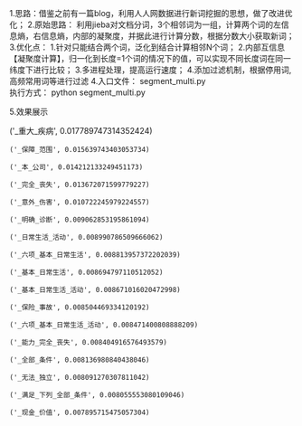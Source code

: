 1.思路：借鉴之前有一篇blog，利用人人网数据进行新词挖掘的思想，做了改进优化；
2.原始思路： 利用jieba对文档分词，3个相邻词为一组，计算两个词的左信息熵，右信息熵，内部的凝聚度，并据此进行计算分数，根据分数大小获取新词；
3.优化点： 1.针对只能结合两个词，泛化到结合计算相邻N个词；
          2.内部互信息【凝聚度计算】，归一化到长度=1个词的情况下的值，可以实现不同长度词在同一纬度下进行比较；
          3.多进程处理，提高运行速度；
          4.添加过滤机制，根据停用词,高频常用词等进行过滤
4.入口文件： segment_multi.py   
  执行方式： python segment_multi.py

5.效果展示

   ('_重大_疾病', 0.017789747314352424)
   
    ('_保障_范围', 0.015639743403053734)
    
    ('_本_公司', 0.014212133249451173)
    
    ('_完全_丧失', 0.013672071599779227)
    
    ('_意外_伤害', 0.010722245979224557)
    
    ('_明确_诊断', 0.009062853195861094)
    
    ('_日常生活_活动', 0.008990786509666062)
    
    ('_六项_基本_日常生活', 0.008813957372202039)
    
    ('_基本_日常生活', 0.008694797110512052)
    
    ('_基本_日常生活_活动', 0.008671016020472998)
    
    ('_保险_事故', 0.008504469334120192)
    
    ('_六项_基本_日常生活_活动', 0.008471400808888209)
    
    ('_能力_完全_丧失', 0.008404916576493579)
    
    ('_全部_条件', 0.008136980840438046)
    
    ('_无法_独立', 0.008091270307811042)
    
    ('_满足_下列_全部_条件', 0.008055553080109046)    
        
    ('_现金_价值', 0.007895715475057304)